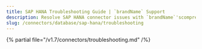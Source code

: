 ```yaml
---
title: SAP HANA Troubleshooting Guide | `brandName` Support
description: Resolve SAP HANA connector issues with `brandName`'scomprehensive troubleshooting guide. Fix connection errors, authentication problems, and metadata ...
slug: /connectors/database/sap-hana/troubleshooting
---
```


{% partial file="/v1.7/connectors/troubleshooting.md" /%}
